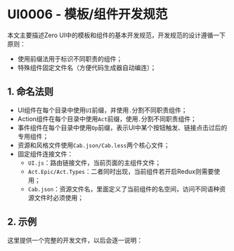 # UI0006 - 模板/组件开发规范

本文主要描述Zero UI中的模板和组件的基本开发规范，开发规范的设计遵循一下原则：

* 使用前缀法用于标识不同职责的组件；
* 特殊组件固定文件名（方便代码生成器自动编连）；

## 1. 命名法则

* UI组件在每个目录中使用`UI`前缀，并使用`.`分割不同职责组件；
* Action组件在每个目录中使用`Act`前缀，使用`.`分割不同职责组件；
* 事件组件在每个目录中使用`Op`前缀，表示UI中某个按钮触发、链接点击过后的专用组件；
* 资源和风格文件使用`Cab.json/Cab.less`两个核心文件；
* 固定组件连接文件：
  * `UI.js`：路由链接文件，当前页面的主组件文件；
  * `Act.Epic/Act.Types`：二者同时出现，当前组件若开启Redux则需要使用；
  * `Cab.json`：资源文件名，里面定义了当前组件的名空间，访问不同语种资源文件时必须使用；

## 2. 示例

这里提供一个完整的开发文件，以后会逐一说明：

```shell

```



